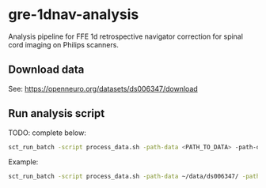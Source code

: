 # gre-1dnav-analysis
Analysis pipeline for FFE 1d retrospective navigator correction for spinal cord imaging on Philips scanners. 

## Download data

See: https://openneuro.org/datasets/ds006347/download

## Run analysis script

TODO: complete below:
```bash
sct_run_batch -script process_data.sh -path-data <PATH_TO_DATA> -path-output <PATH_TO_OUTPUT>
```

Example:
```bash
sct_run_batch -script process_data.sh -path-data ~/data/ds006347/ -path-output ~/temp/ds006347_20250612_144520
```
